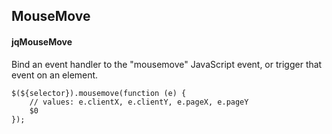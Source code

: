 ## MouseMove
#### jqMouseMove
Bind an event handler to the "mousemove" JavaScript event, or trigger that event on an element.
```
$(${selector}).mousemove(function (e) { 
	// values: e.clientX, e.clientY, e.pageX, e.pageY
	$0
});
```